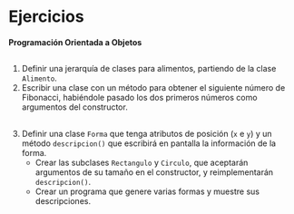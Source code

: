 
# Ejercicios 
#### Programación Orientada a Objetos

##
1. Definir una jerarquía de clases para alimentos, partiendo de la clase
``Alimento``.
2. Escribir una clase con un método para obtener el siguiente número de Fibonacci, 
habiéndole pasado los dos primeros números como argumentos del constructor.

##
3. Definir una clase ``Forma`` que tenga atributos de posición (``x`` e ``y``) y
un método ``descripcion()`` que escribirá en pantalla la información de la forma.
    - Crear las subclases ``Rectangulo`` y ``Circulo``, que aceptarán argumentos de su 
tamaño en el constructor, y reimplementarán ``descripcion()``.
    - Crear un programa que genere varias formas y muestre sus descripciones.

